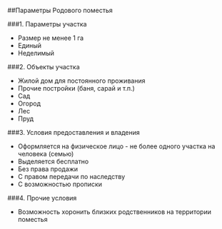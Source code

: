 ##Параметры Родового поместья

###1. Параметры участка
- Размер не менее 1 га
- Единый
- Неделимый

###2. Объекты участка
- Жилой дом для постоянного проживания
- Прочие постройки (баня, сарай и т.п.)
- Сад
- Огород
- Лес
- Пруд

###3. Условия предоставления и владения
- Оформляется на физическое лицо - не более одного участка на человека (семью)
- Выделяется бесплатно
- Без права продажи
- С правом передачи по наследству
- С возможностью прописки

###4. Прочие условия
- Возможность хоронить близких родственников на территории поместья
